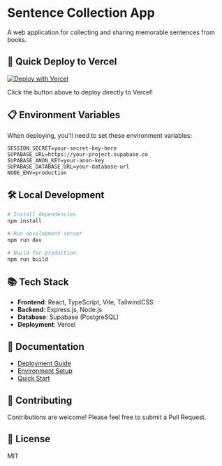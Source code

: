# Sentence Collection App

A web application for collecting and sharing memorable sentences from books.

## 🚀 Quick Deploy to Vercel

[![Deploy with Vercel](https://vercel.com/button)](https://vercel.com/new/clone?repository-url=https%3A%2F%2Fgithub.com%2Fbluebuchu%2Fcollect&env=SESSION_SECRET,SUPABASE_URL,SUPABASE_ANON_KEY,SUPABASE_DATABASE_URL,NODE_ENV&envDescription=Required%20environment%20variables%20for%20the%20app&envLink=https%3A%2F%2Fgithub.com%2Fbluebuchu%2Fcollect%2Fblob%2Fmain%2FVERCEL_DEPLOYMENT_GUIDE.md&project-name=sentence-collection&repository-name=sentence-collection)

Click the button above to deploy directly to Vercel!

## 📋 Environment Variables

When deploying, you'll need to set these environment variables:

```env
SESSION_SECRET=your-secret-key-here
SUPABASE_URL=https://your-project.supabase.co
SUPABASE_ANON_KEY=your-anon-key
SUPABASE_DATABASE_URL=your-database-url
NODE_ENV=production
```

## 🛠️ Local Development

```bash
# Install dependencies
npm install

# Run development server
npm run dev

# Build for production
npm run build
```

## 📚 Tech Stack

- **Frontend**: React, TypeScript, Vite, TailwindCSS
- **Backend**: Express.js, Node.js
- **Database**: Supabase (PostgreSQL)
- **Deployment**: Vercel

## 📖 Documentation

- [Deployment Guide](./VERCEL_DEPLOYMENT_GUIDE.md)
- [Environment Setup](./VERCEL_ENV_SETUP.md)
- [Quick Start](./VERCEL_QUICK_START.md)

## 🤝 Contributing

Contributions are welcome! Please feel free to submit a Pull Request.

## 📄 License

MIT